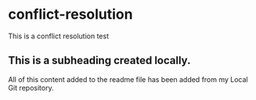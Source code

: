 # conflict-resolution
This is a conflict resolution test

## This is a subheading created locally.

All of this content added to the readme file has been added from my Local Git repository.